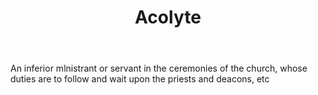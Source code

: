 ---
title: Acolyte
permalink: "/definitions/acolyte.html"
body: An inferior mlnistrant or servant in the ceremonies of the church, whose duties
  are to follow and wait upon the priests and deacons, etc
published_at: '2018-07-07'
layout: post
---